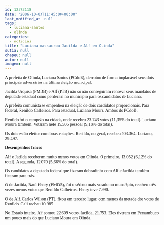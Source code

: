 ```yaml
---
id: 12373118
date: "2006-10-03T11:45:00+00:00"
last_modified_at: null
tags:
  - luciana-santos
  - olinda
categories:
  - noticias
title: "Luciana massacrou Jacilda e Alf em Olinda"
sutia: null
chapeu: null
autor: null
imagem: null
---
```

<p><P><FONT face=Verdana>A prefeita de Olinda, Luciana Santos (PCdoB), derrotou de forma implacável seus dois principais adversários na última eleição municipal.</FONT></P></p>
<p><P><FONT face=Verdana>Jacilda Urquisa (PMDB) e Alf (PTB) não só não conseguiram renovar seus mandatos de deputado estadual como perderam no munic?pio para os candidatos de Luciana.</FONT></P></p>
<p><P><FONT face=Verdana>A prefeita comunista se empenhou na eleição de dois candidatos proporcionais. Para federal, Renildo Calheiros. Para estadual, Luciano Moura. Ambos do PCdoB.</FONT></P></p>
<p><P><FONT face=Verdana>Renildo foi o campeão na cidade, onde recebeu 23.743 votos (11,35% do total). Luciano Moura também. Votaram nele 19.586 pessoas (9,18% do total).</FONT></P></p>
<p><P><FONT face=Verdana>Os dois estão eleitos com boas votações. Renildo, no geral, recebeu 103.364. Luciano, 29.497.</FONT></P></p>
<p><P><FONT face=Verdana><STRONG>Desempenhos fracos</STRONG></FONT></P></p>
<p><P><FONT face=Verdana>Alf e Jacilda receberam muito menos votos em Olinda. O primeiro, 13.052 (6,12% do total). A segunda, 12.070 (5,66% do total).</FONT></P></p>
<p><P><FONT face=Verdana>Os candidatos a deputado federal que fizeram dobradinha com Alf e Jacilda também ficaram para trás.</FONT></P></p>
<p><P><FONT face=Verdana>O de Jacilda, Raul Henry (PMDB), foi o sétimo mais votado no munic?pio, recebeu três vezes menos votos que Renildo Calheiros. Henry teve 7.990.</FONT></P></p>
<p><P><FONT face=Verdana>O de Alf, Carlos Wilson (PT), ficou em terceiro lugar, com menos da metade dos votos de Renildo. Cali recbeu 10.985.</FONT></P></p>
<p><P><FONT face=Verdana>No Estado inteiro, Alf somou 22.609 votos. Jacilda, 21.753. Eles tiveram em Pernambuco um pouco mais do que Luciano Moura em Olinda.</FONT></P> </p>
